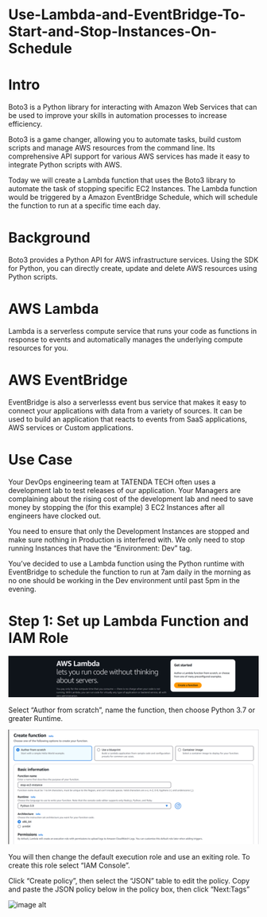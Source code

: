 # Use-Lambda-and-EventBridge-To-Start-and-Stop-Instances-On-Schedule

# Intro 
Boto3 is a Python library for interacting with Amazon Web Services that can be used to improve your skills in automation processes to increase efficiency.

Boto3 is a game changer, allowing you to automate tasks, build custom scripts and manage AWS resources from the command line. Its comprehensive API support for various AWS services has made it easy to integrate Python scripts with AWS.

Today we will create a Lambda function that uses the Boto3 library to automate the task of stopping specific EC2 Instances. The Lambda function would be triggered by a Amazon EventBridge Schedule, which will schedule the function to run at a specific time each day.

# Background
Boto3 provides a Python API for AWS infrastructure services. Using the SDK for Python, you can directly create, update and delete AWS resources using Python scripts.

# AWS Lambda
Lambda is a serverless compute service that runs your code as functions in response to events and automatically manages the underlying compute resources for you.

# AWS EventBridge
EventBridge is also a serverlesss event bus service that makes it easy to connect your applications with data from a variety of sources. It can be used to build an application that reacts to events from SaaS applications, AWS services or Custom applications.

# Use Case
Your DevOps engineering team at TATENDA TECH often uses a development lab to test releases of our application. Your Managers are complaining about the rising cost of the development lab and need to save money by stopping the (for this example) 3 EC2 Instances after all engineers have clocked out.

You need to ensure that only the Development Instances are stopped and make sure nothing in Production is interfered with. We only need to stop running Instances that have the “Environment: Dev” tag.

You’ve decided to use a Lambda function using the Python runtime with EventBridge to schedule the function to run at 7am daily in the morning as no one should be working in the Dev environment until past 5pm in the evening.

# Step 1: Set up Lambda Function and IAM Role
![image alt](https://github.com/Tatenda-Prince/Use-Lambda-and-EventBridge-To-Start-and-Stop-Instances-On-Schedule/blob/d83384496383f22a3e8901ec3e18497103040e13/Screenshot%202024-12-19%20120614.png)

Select “Author from scratch”, name the function, then choose Python 3.7 or greater Runtime.

![image alt](https://github.com/Tatenda-Prince/Use-Lambda-and-EventBridge-To-Start-and-Stop-Instances-On-Schedule/blob/708d80e0427011d1fe12e747ef407aa4396ee7ef/Screenshot%202024-12-19%20203618.png)

You will then change the default execution role and use an exiting role. To create this role select “IAM Console”.

Click “Create policy”, then select the “JSON” table to edit the policy. Copy and paste the JSON policy below in the policy box, then click “Next:Tags”

![image alt]()





